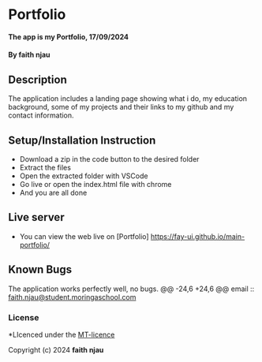 # Portfolio
#### The app is my Portfolio, 17/09/2024
#### **By faith njau**
## Description
The application includes a  landing page showing what i do, my education background, some of my projects and their links to my github  and my contact information.

## Setup/Installation Instruction
* Download a zip in the code button to the desired folder
* Extract the files
* Open the extracted folder with VSCode
* Go live or open the index.html file with chrome
* And you are all done

## Live server
* You can view the web live on [Portfolio] https://fay-ui.github.io/main-portfolio/

## Known Bugs
The application works perfectly well, no bugs.
@@ -24,6 +24,6 @@
email :: faith.njau@student.moringaschool.com

### License
*LIcenced under the [MT-licence](https://github.com/fay-ui/main-portfolio/blob/master/LICENSE.md)


Copyright (c) 2024 **faith njau**